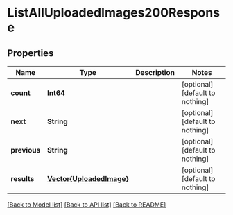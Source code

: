# ListAllUploadedImages200Response


## Properties
Name | Type | Description | Notes
------------ | ------------- | ------------- | -------------
**count** | **Int64** |  | [optional] [default to nothing]
**next** | **String** |  | [optional] [default to nothing]
**previous** | **String** |  | [optional] [default to nothing]
**results** | [**Vector{UploadedImage}**](UploadedImage.md) |  | [optional] [default to nothing]


[[Back to Model list]](../README.md#models) [[Back to API list]](../README.md#api-endpoints) [[Back to README]](../README.md)


